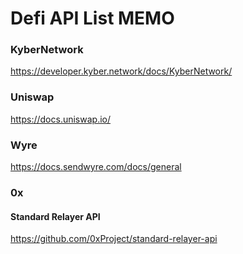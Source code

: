 # Defi API List MEMO

### KyberNetwork
https://developer.kyber.network/docs/KyberNetwork/

### Uniswap
https://docs.uniswap.io/

### Wyre
https://docs.sendwyre.com/docs/general

### 0x

#### Standard Relayer API
https://github.com/0xProject/standard-relayer-api
